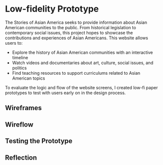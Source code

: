 # Low-fidelity Prototype

The Stories of Asian America seeks to provide information about Asian American communities to the public. From historical legislation to contemporary social issues, this project hopes to showcase the contributions and experiences of Asian Americans.
This website allows users to:
- Explore the history of Asian American communities with an interactive timeline
- Watch videos and documentaries about art, culture, social issues, and politics
- Find teaching resources to support curriculums related to Asian American topics

To evaluate the logic and flow of the website screens, I created low-fi paper prototypes to test with users early on in the design process.

## Wireframes

## Wireflow

## Testing the Prototype

## Reflection
